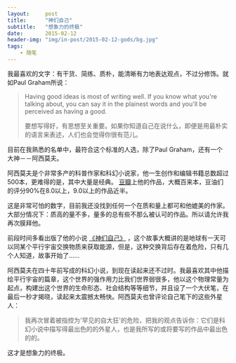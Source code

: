 ```yaml
---
layout:     post
title:      "神们自己"
subtitle:   "想象力的终极"
date:       2015-02-12
header-img: "img/in-post/2015-02-12-gods/bg.jpg"
tags:
    - 随笔
---
```


我最喜欢的文字：有干货、简练、质朴，能清晰有力地表达观点，不过分修饰。就如Paul Graham所说：
> Having good ideas is most of writing well. If you know what you're talking about, you can say it in the plainest words and you'll be perceived as having a good.
> 
> 要想写得好，有思想至关重要。如果你知道自己在说什么，即便是用最朴实的语言来表述，人们也会觉得你很有范儿。

目前在我熟悉的名单中，最符合这个标准的人选，除了Paul Graham，还有一个大神－－阿西莫夫。

阿西莫夫是个非常多产的科普作家和科幻小说家，他一生创作和编辑书籍总数超过500本，更难得的是，其中大量是经典。 [豆瓣](http://book.douban.com/subject_search?start=0&search_text=%E8%89%BE%E8%90%A8%E5%85%8B%C2%B7%E9%98%BF%E8%A5%BF%E8%8E%AB%E5%A4%AB&cat=1001)上他的作品，大概百来本，豆油们的评分90%在8.0以上，9.0以上的作品近半。

这是非常可怕的数字，目前我还没找到任何一个在质和量上都可和他媲美的作家。大部分情况下：质高的量不多，量多的总有些不那么被认可的作品。所以请允许我再次膜拜他。

前段时间多看出版了他的小说 [《神们自己》](http://www.duokan.com/book/83161) ，这个故事大概讲的是地球有一天可以同某个平行宇宙交换物质来获取能源，但是，这种交换背后存在着危险，只有几个人知道，故事开始了......

阿西莫夫在四十年前写成的科幻小说，到现在读起来还不过时。我最喜欢其中他描绘平行宇宙的篇章，这个世界的强作用力比我们世界弱很多，他以这个物理常量为起点，构建出这个世界的生命形态、社会结构等等细节，并且设了一个大伏笔，在最后一秒才揭晓，读起来太震撼太畅快。阿西莫夫也曾评论自己笔下的这些外星人：
> 我再次冒着被指控为'罕见的自大狂'的危险，把我的观点告诉你：它们是科幻小说中描写得最出色的的外星人，也是我所写的或将要写的作品中最出色的的。

这才是想象力的终极。
